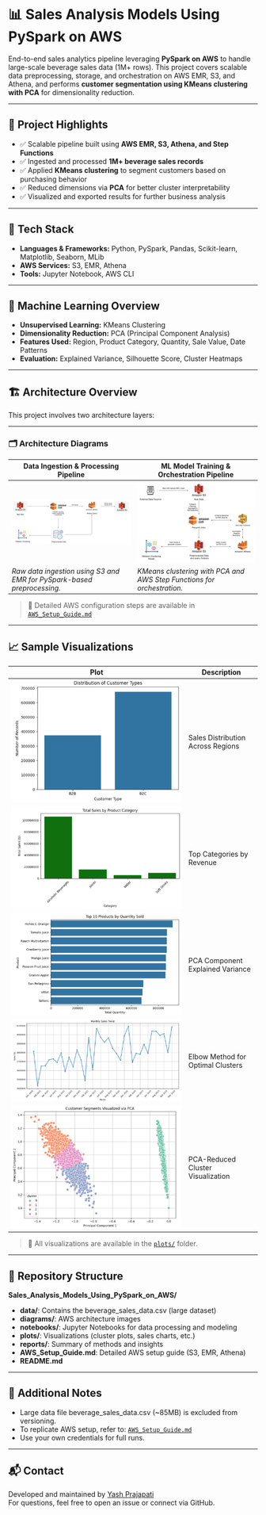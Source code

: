 # 📊 Sales Analysis Models Using PySpark on AWS

End-to-end sales analytics pipeline leveraging **PySpark on AWS** to handle large-scale beverage sales data (1M+ rows). This project covers scalable data preprocessing, storage, and orchestration on AWS EMR, S3, and Athena, and performs **customer segmentation using KMeans clustering with PCA** for dimensionality reduction.

---

## 🚀 Project Highlights

- ✅ Scalable pipeline built using **AWS EMR, S3, Athena, and Step Functions**
- ✅ Ingested and processed **1M+ beverage sales records**
- ✅ Applied **KMeans clustering** to segment customers based on purchasing behavior
- ✅ Reduced dimensions via **PCA** for better cluster interpretability
- ✅ Visualized and exported results for further business analysis

---

## 🧰 Tech Stack

- **Languages & Frameworks:** Python, PySpark, Pandas, Scikit-learn, Matplotlib, Seaborn, MLib
- **AWS Services:** S3, EMR, Athena
- **Tools:** Jupyter Notebook, AWS CLI

---

## 🧠 Machine Learning Overview

- **Unsupervised Learning:** KMeans Clustering  
- **Dimensionality Reduction:** PCA (Principal Component Analysis)  
- **Features Used:** Region, Product Category, Quantity, Sale Value, Date Patterns  
- **Evaluation:** Explained Variance, Silhouette Score, Cluster Heatmaps

---

## 🏗️ Architecture Overview

This project involves two architecture layers:

---

### 🗂️ Architecture Diagrams

| **Data Ingestion & Processing Pipeline** | **ML Model Training & Orchestration Pipeline** |
|------------------------------------------|-----------------------------------------------|
| ![Architecture 1](diagrams/1_AWS_Architecture_Diagram.jpeg) | ![Architecture 2](diagrams/2_AWS_Architecture_Diagram.jpeg) |
| *Raw data ingestion using S3 and EMR for PySpark-based preprocessing.* | *KMeans clustering with PCA and AWS Step Functions for orchestration.* |

> 🔧 Detailed AWS configuration steps are available in [`AWS_Setup_Guide.md`](AWS_Setup_Guide.md)

---

## 📈 Sample Visualizations

| Plot | Description |
|------|-------------|
| ![Sales by Region](plots/1.png) | Sales Distribution Across Regions |
| ![Category Breakdown](plots/2.png) | Top Categories by Revenue |
| ![PCA Explained Variance](plots/3.png) | PCA Component Explained Variance |
| ![KMeans Elbow](plots/4.png) | Elbow Method for Optimal Clusters |
| ![Cluster Visualization](plots/7.png) | PCA-Reduced Cluster Visualization |

> 📁 All visualizations are available in the [`plots/`](plots/) folder.

---

## 📁 Repository Structure

**Sales_Analysis_Models_Using_PySpark_on_AWS/**
- **data/**: Contains the beverage_sales_data.csv (large dataset)
- **diagrams/**: AWS architecture images
- **notebooks/**: Jupyter Notebooks for data processing and modeling
- **plots/**: Visualizations (cluster plots, sales charts, etc.)
- **reports/**: Summary of methods and insights
- **AWS_Setup_Guide.md**: Detailed AWS setup guide (S3, EMR, Athena)
- **README.md**

---

## 📘 Additional Notes
- Large data file beverage_sales_data.csv (~85MB) is excluded from versioning.
- To replicate AWS setup, refer to: [`AWS_Setup_Guide.md`](AWS_Setup_Guide.md)
- Use your own credentials for full runs.

---

## 📬 Contact

Developed and maintained by [Yash Prajapati](https://github.com/YashPrajapati3000)  
For questions, feel free to open an issue or connect via GitHub.
